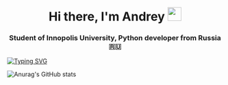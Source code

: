<h1 align="center">Hi there, I'm <a target="_blank">Andrey</a> 
<img src="https://github.com/blackcater/blackcater/raw/main/images/Hi.gif" height="32"/></h1>
<h3 align="center">Student of Innopolis University, Python developer from Russia 🇷🇺</h3>
<a href="https://git.io/typing-svg"><img src="https://readme-typing-svg.herokuapp.com?font=Fira+Code&pause=1000&color=F71122&width=435&lines=I+am+learning+Java%2C+C%2C+C%23%2C+HTML%2C+CSS" alt="Typing SVG" /></a>

![Anurag's GitHub stats](https://github-readme-stats.vercel.app/apiDeHopenanuraghazra&show_icons=true&theme=radical)
